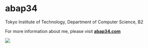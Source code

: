 <h1>abap34</h1>

Tokyo Institute of Technology, Department of Computer Science, B2

For more information about me, please visit **[abap34.com](https://abap34.com)**

![](https://github-readme-stats-git-featuredisplaybytes-abap34.vercel.app/api/top-langs?username=abap34&hide=jupyter%20notebook,HTML&display_bytes=true&langs_count=10&count_private=true&layout=donut&disable_animations=true)
